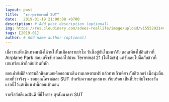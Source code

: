```yaml
---
layout: post
title:  "ขอบคุณวันแรกที่ SUT"
date:   2019-01-19 21:00:08 +0700
description: # Add post description (optional)
img: https://res.cloudinary.com/sdees-reallife/image/upload/v1555292144/20190120_095406-COLLAGE.jpg # Add image post (optional)
tags: [2019-01]
author: # Add name author (optional)
---
```

เมื่อวานเพิ่งเดินทางมาถึงได้วนไปในเมืองกราบย่าโม วันนี้อยู่กันในมหา'ลัย ตอนเที่ยงไปกินข้าวที่ Airplane Park สอบเสร็จขับรถออกไปผ่าน Terminal 21 (ไม่ได้เข้า) แต่ขับเลยไปซื้อกับข้าวที่เซนทรัลแล้วก็กลับบ้านที่พัก

ตอนค่ำยังมีกิจกรรมอีกนิดหน่อยคือออกมาเดินงานเกษตรแฟร์ แล้วทานกิวเตียว กับกิวเกอร์ เนื้อนุ่มลิ้นตามที่ว่าจริงๆ - ขอบคุณโคราชและ SUT สำหรับความสนุกสนาน เรียบร้อย เป็นที่ประทับใจของวันแรกนี้ไว้แต่เพียงเท่านี้ก่อนเข้านอน

ราตรีสวัสดิ์และฝันดี ที่นี่โคราช สุรสัมนาคาร SUT
